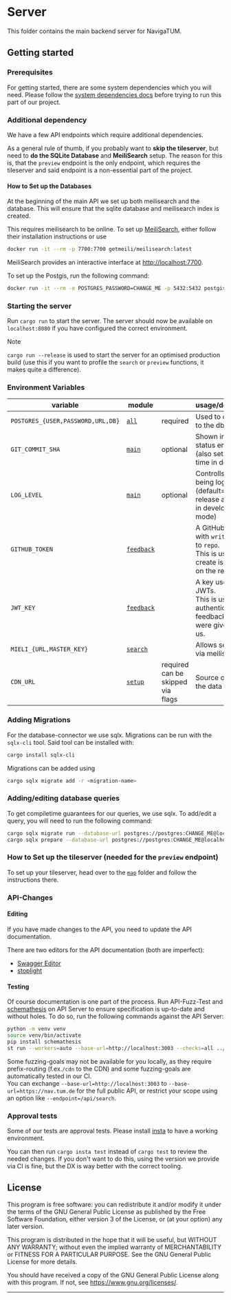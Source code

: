 # Server

This folder contains the main backend server for NavigaTUM.

## Getting started

### Prerequisites

For getting started, there are some system dependencies which you will need.
Please follow the [system dependencies docs](/resources/documentation/Dependencies.md) before trying to run this part of
our project.

### Additional dependency

We have a few API endpoints which require additional dependencies.

As a general rule of thumb, if you probably want to **skip the tileserver**, but need to **do the SQLite Database** and
**MeiliSearch** setup.
The reason for this is, that the `preview` endpoint is the only endpoint, which requires the tileserver and said
endpoint is a non-essential part of the project.

#### How to Set up the Databases

At the beginning of the main API we set up both meilisearch and the database.
This will ensure that the sqlite database and meilisearch index is created.

This requires meilisearch to be online.
To set up [MeiliSearch](https://github.com/meilisearch/MeiliSearch), either follow their installation instructions or
use

```bash
docker run -it --rm -p 7700:7700 getmeili/meilisearch:latest
```

MeiliSearch provides an interactive interface at <http://localhost:7700>.

To set up the Postgis, run the following command:

```bash
docker run -it --rm -e POSTGRES_PASSWORD=CHANGE_ME -p 5432:5432 postgis/postgis:latest
```

### Starting the server

Run `cargo run` to start the server.
The server should now be available on `localhost:8080` if you have configured the correct environment.

> [!NOTE]
> `cargo run --release` is used to start the server for an optimised production build (use this if you want to profile
> the `search` or `preview` functions, it makes quite a difference).

### Environment Variables

| variable                          | module                           |                                         | usage/description                                                                                      |
|-----------------------------------|----------------------------------|-----------------------------------------|--------------------------------------------------------------------------------------------------------|
| `POSTGRES_{USER,PASSWORD,URL,DB}` | [`all`](./main.rs)               | required                                | Used to connect to the db                                                                              |
| `GIT_COMMIT_SHA`                  | [`main`](./main.rs)              | optional                                | Shown in the status endpint (also set at build time in docker)                                         |
| `LOG_LEVEL`                       | [`main`](./main.rs)              | optional                                | Controlls what is being logged (default=`info` in release and `debug` in development mode)             |
| `GITHUB_TOKEN`                    | [`feedback`](./feeedback/mod.rs) |                                         | A GitHub token with `write` access to `repo`.<br/>This is used to create issues/PRs on the repository. |
| `JWT_KEY`                         | [`feedback`](./feeedback/mod.rs) |                                         | A key used to sign JWTs.<br/>This is used to authenticate that feedback tokens were given out by us.   |
| `MIELI_{URL,MASTER_KEY}`          | [`search`](./search/mod.rs)      |                                         | Allows searching via meiliserch                                                                        |
| `CDN_URL`                         | [`setup`](./setup/mod.rs)        | required <br/> can be skipped via flags | Source of truth of the data                                                                            |

### Adding Migrations

For the database-connector we use sqlx.
Migrations can be run with the `sqlx-cli` tool. Said tool can be installed with:

```bash
cargo install sqlx-cli
```

Migrations can be added using

```bash
cargo sqlx migrate add -r <migration-name>
```

### Adding/editing database queries

To get compiletime guarantees for our queries, we use sqlx.
To add/edit a query, you will need to run the following command:

```bash
cargo sqlx migrate run --database-url postgres://postgres:CHANGE_ME@localhost:5432/postgres
cargo sqlx prepare --database-url postgres://postgres:CHANGE_ME@localhost:5432/postgres
```

### How to Set up the tileserver (needed for the `preview` endpoint)

To set up your tileserver, head over to the [`map`](https://github.com/TUM-Dev/NavigaTUM/tree/main/map) folder and
follow the instructions there.

### API-Changes

#### Editing

If you have made changes to the API, you need to update the API documentation.

There are two editors for the API documentation (both are imperfect):

- [Swagger Editor](https://editor.swagger.io/?url=https://raw.githubusercontent.com/TUM-Dev/navigatum/main/openapi.yaml)
- [stoplight](https://stoplight.io/)

#### Testing

Of course documentation is one part of the process.
Run API-Fuzz-Test and [schemathesis](https://github.com/schemathesis/schemathesis) on API Server to ensure specification
is up-to-date and without holes.
To do so, run the following commands against the API Server:

```bash
python -m venv venv
source venv/bin/activate
pip install schemathesis
st run --workers=auto --base-url=http://localhost:3003 --checks=all ../openapi.yaml
```

Some fuzzing-goals may not be available for you locally, as they require prefix-routing (f.ex.`/cdn` to the CDN) and
some fuzzing-goals are automatically tested in our CI.  
You can exchange `--base-url=http://localhost:3003` to `--base-url=https://nav.tum.de` for the full public API, or
restrict your scope using an option like `--endpoint=/api/search`.

### Approval tests

Some of our tests are approval tests.
Please install [insta](https://insta.rs/docs/quickstart/) to have a working environment.

You can then run `cargo insta test` instead of `cargo test` to review the needed changes.
If you don't want to do this, using the version we provide via CI is fine, but the DX is way better with the correct
tooling.

## License

This program is free software: you can redistribute it and/or modify
it under the terms of the GNU General Public License as published by
the Free Software Foundation, either version 3 of the License, or
(at your option) any later version.

This program is distributed in the hope that it will be useful,
but WITHOUT ANY WARRANTY; without even the implied warranty of
MERCHANTABILITY or FITNESS FOR A PARTICULAR PURPOSE. See the
GNU General Public License for more details.

You should have received a copy of the GNU General Public License
along with this program. If not, see <https://www.gnu.org/licenses/>.

---
